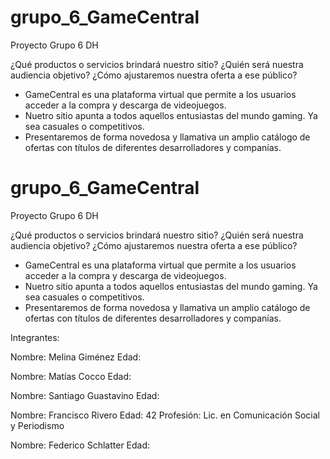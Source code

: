 # grupo_6_GameCentral
Proyecto Grupo 6 DH


¿Qué productos o servicios brindará nuestro sitio? ¿Quién será nuestra audiencia objetivo? ¿Cómo ajustaremos nuestra oferta a ese público?

- GameCentral es una plataforma virtual que permite a los usuarios acceder a la compra y descarga de videojuegos.
- Nuetro sitio apunta a todos aquellos entusiastas del mundo gaming. Ya sea casuales o competitivos.
- Presentaremos de forma novedosa y llamativa un amplio catálogo de ofertas con títulos de diferentes desarrolladores y companías.

# grupo_6_GameCentral
Proyecto Grupo 6 DH


¿Qué productos o servicios brindará nuestro sitio? ¿Quién será nuestra audiencia objetivo? ¿Cómo ajustaremos nuestra oferta a ese público?

- GameCentral es una plataforma virtual que permite a los usuarios acceder a la compra y descarga de videojuegos.
- Nuetro sitio apunta a todos aquellos entusiastas del mundo gaming. Ya sea casuales o competitivos.
- Presentaremos de forma novedosa y llamativa un amplio catálogo de ofertas con títulos de diferentes desarrolladores y companías.

Integrantes:

Nombre: Melina Giménez
Edad:

Nombre: Matías Cocco
Edad: 

Nombre: Santiago Guastavino
Edad:

Nombre: Francisco Rivero
Edad: 42
Profesión: Lic. en Comunicación Social y Periodismo


Nombre: Federico Schlatter
Edad:

